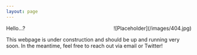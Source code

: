 ```yaml
---
layout: page
---
```

<div style="float: right">
    ![Placeholder](/images/404.jpg)
</div>

Hello...?

This webpage is under construction and should be up and running very soon. In the meantime, feel free to reach out via email or Twitter!
